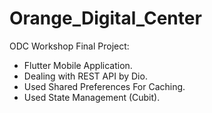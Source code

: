 # Orange_Digital_Center

ODC Workshop Final Project:
- Flutter Mobile Application.
- Dealing with REST API by Dio.
- Used Shared Preferences For Caching.
- Used State Management (Cubit).
